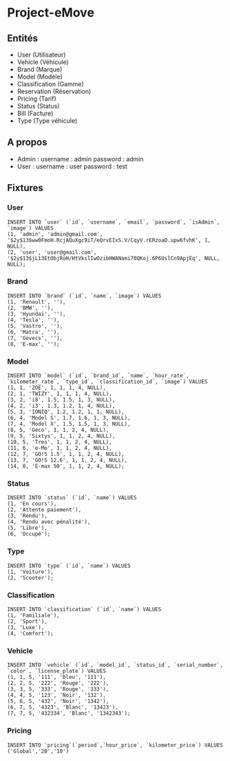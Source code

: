 # Project-eMove

## Entités 

- User (Utilisateur)
- Vehicle (Véhicule)
- Brand (Marque)
- Model (Modèle)
- Classification (Gamme)
- Reservation (Réservation)
- Pricing (Tarif)
- Status (Status)
- Bill (Facture)
- Type (Type véhicule)


## A propos

 - Admin :
    username : admin
    password : admin
 - User :
    username : user
    password : test
    
## Fixtures

### User
```
INSERT INTO `user` (`id`, `username`, `email`, `password`, `isAdmin`, `image`) VALUES
(1, 'admin', 'admin@gmail.com', '$2y$13$ww0FmoH.RcjAQuXgc9iT/eQrvEIxS.V/CqyV.rERzoaD.upw6fvhK', 1, NULL),
(2, 'user', 'user@gmail.com', '$2y$13$jL13EtObjRoH/HtVkslIwOzibHWANami70QKoj.6P6UslCn9ApjEq', NULL, NULL);
```

### Brand
```
INSERT INTO `brand` (`id`, `name`, `image`) VALUES
(1, 'Renault', ''),
(2, 'BMW', ''),
(3, 'Hyundai', ''),
(4, 'Tesla', ''),
(5, 'Vastro', ''),
(6, 'Matra', ''),
(7, 'Govecs', ''),
(8, 'E-max', '');
```

### Model
```
INSERT INTO `model` (`id`, `brand_id`, `name`, `hour_rate`, `kilometer_rate`, `type_id`, `classification_id`, `image`) VALUES
(1, 1, 'ZOE', 1, 1, 1, 4, NULL),
(2, 1, 'TWIZY', 1, 1, 1, 4, NULL),
(3, 2, 'i8', 1.5, 1.5, 1, 3, NULL),
(4, 2, 'i3', 1.3, 1.2, 1, 4, NULL),
(5, 3, 'IONIQ', 1.2, 1.2, 1, 1, NULL),
(6, 4, 'Model S', 1.7, 1.6, 1, 3, NULL),
(7, 4, 'Model X', 1.5, 1.5, 1, 3, NULL),
(8, 5, 'Geco', 1, 1, 2, 4, NULL),
(9, 5, 'Sixtys', 1, 1, 2, 4, NULL),
(10, 5, 'Tres', 1, 1, 2, 4, NULL),
(11, 6, 'e-Mo', 1, 1, 2, 4, NULL),
(12, 7, 'GO!S 1.5', 1, 1, 2, 4, NULL),
(13, 7, 'GO!S 12.6', 1, 1, 2, 4, NULL),
(14, 8, 'E-max 50', 1, 1, 2, 4, NULL);
```

### Status
```
INSERT INTO `status` (`id`, `name`) VALUES
(1, 'En cours'),
(2, 'Attente paiement'),
(3, 'Rendu'),
(4, 'Rendu avec pénalité'),
(5, 'Libre'),
(6, 'Occupé');
```

### Type
```
INSERT INTO `type` (`id`, `name`) VALUES
(1, 'Voiture'),
(2, 'Scooter');
```

### Classification
```
INSERT INTO `classification` (`id`, `name`) VALUES
(1, 'Familiale'),
(2, 'Sport'),
(3, 'Luxe'),
(4, 'Comfort');
```

### Vehicle
```
INSERT INTO `vehicle` (`id`, `model_id`, `status_id`, `serial_number`, `color`, `license_plate`) VALUES
(1, 1, 5, '111', 'bleu', '111'),
(2, 2, 5, '222', 'Rouge', '222'),
(3, 3, 5, '333', 'Rouge', '333'),
(4, 4, 5, '123', 'Noir', '132'),
(5, 6, 5, '432', 'Noir', '1342'),
(6, 7, 5, '4323', 'Blanc', '13423'),
(7, 7, 5, '432334', 'Blanc', '1342343');
```

### Pricing
```
INSERT INTO `pricing`(`period`,`hour_price`, `kilometer_price`) VALUES ('Global','20','10')
```